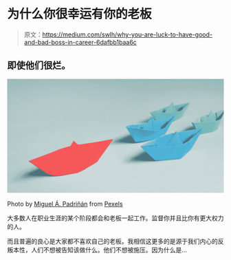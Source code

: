# 为什么你很幸运有你的老板

> 原文：<https://medium.com/swlh/why-you-are-luck-to-have-good-and-bad-boss-in-career-6dafbb1baa6c>

## 即使他们很烂。

![](img/329118230ef943da7d97d59d4234a2f0.png)

Photo by [Miguel Á. Padriñán](https://www.pexels.com/@padrinan?utm_content=attributionCopyText&utm_medium=referral&utm_source=pexels) from [Pexels](https://www.pexels.com/photo/paper-boats-on-solid-surface-194094/?utm_content=attributionCopyText&utm_medium=referral&utm_source=pexels)

大多数人在职业生涯的某个阶段都会和老板一起工作。监督你并且比你有更大权力的人。

而且普遍的良心是大家都不喜欢自己的老板。我相信这更多的是源于我们内心的反叛本性，人们不想被告知该做什么。他们不想被施压。因为什么是…